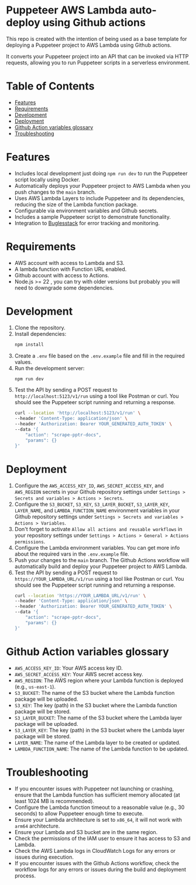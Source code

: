 # Puppeteer AWS Lambda auto-deploy using Github actions

This repo is created with the intention of being used as a base template for deploying a Puppeteer project to AWS Lambda using Github actions.

It converts your Puppeteer project into an API that can be invoked via HTTP requests, allowing you to run Puppeteer scripts in a serverless environment.

# Table of Contents
- [Features](#features)
- [Requirements](#requirements)
- [Development](#development)
- [Deployment](#deployment)
- [Github Action variables glossary](#github-action-variables-glossary)
- [Troubleshooting](#troubleshooting)

# Features
- Includes local development just doing `npm run dev` to run the Puppeteer script locally using Docker.
- Automatically deploys your Puppeteer project to AWS Lambda when you push changes to the `main` branch.
- Uses AWS Lambda Layers to include Puppeteer and its dependencies, reducing the size of the Lambda function package.
- Configurable via environment variables and Github secrets.
- Includes a sample Puppeteer script to demonstrate functionality.
- Integration to [Buglesstack](https://buglesstack.com/) for error tracking and monitoring.

# Requirements
- AWS account with access to Lambda and S3.
- A lambda function with Function URL enabled.
- Github account with access to Actions.
- Node.js >= 22 , you can try with older versions but probably you will need to downgrade some dependencies.

# Development
1. Clone the repository.
2. Install dependencies:
   ```bash
   npm install
   ```
3. Create a `.env` file based on the `.env.example` file and fill in the required values.
4. Run the development server:
   ```bash
   npm run dev
   ```
5. Test the API by sending a POST request to `http://localhost:5123/v1/run` using a tool like Postman or curl. You should see the Puppeteer script running and returning a response.
    ```bash
    curl --location 'http://localhost:5123/v1/run' \
    --header 'Content-Type: application/json' \
    --header 'Authorization: Bearer YOUR_GENERATED_AUTH_TOKEN' \
    --data '{
        "action": "scrape-pptr-docs",
        "params": {}
    }'
    ```

# Deployment
1. Configure the `AWS_ACCESS_KEY_ID`,  `AWS_SECRET_ACCESS_KEY`, and `AWS_REGION` secrets in your Github repository settings under `Settings > Secrets and variables > Actions > Secrets`.
2. Configure the `S3_BUCKET`, `S3_KEY`, `S3_LAYER_BUCKET`, `S3_LAYER_KEY`, `LAYER_NAME`, and `LAMBDA_FUNCTION_NAME` environment variables in your Github repository settings under `Settings > Secrets and variables > Actions > Variables`.
3. Don't forget to activate `Allow all actions and reusable workflows` in your repository settings under `Settings > Actions > General > Actions permissions`.
4. Configure the Lambda environment variables. You can get more info about the required vars in the `.env.example` file.
5. Push your changes to the `main` branch. The Github Actions workflow will automatically build and deploy your Puppeteer project to AWS Lambda.
6. Test the API by sending a POST request to `https://YOUR_LAMBDA_URL/v1/run` using a tool like Postman or curl. You should see the Puppeteer script running and returning a response.
    ```bash
    curl --location 'https://YOUR_LAMBDA_URL/v1/run' \
    --header 'Content-Type: application/json' \
    --header 'Authorization: Bearer YOUR_GENERATED_AUTH_TOKEN' \
    --data '{
        "action": "scrape-pptr-docs",
        "params": {}
    }'
    ```

# Github Action variables glossary
- `AWS_ACCESS_KEY_ID`: Your AWS access key ID.
- `AWS_SECRET_ACCESS_KEY`: Your AWS secret access key.
- `AWS_REGION`: The AWS region where your Lambda function is deployed (e.g., `us-east-1`).
- `S3_BUCKET`: The name of the S3 bucket where the Lambda function package will be uploaded.
- `S3_KEY`: The key (path) in the S3 bucket where the Lambda function package will be stored.
- `S3_LAYER_BUCKET`: The name of the S3 bucket where the Lambda layer package will be uploaded.
- `S3_LAYER_KEY`: The key (path) in the S3 bucket where the Lambda layer package will be stored.
- `LAYER_NAME`: The name of the Lambda layer to be created or updated.
- `LAMBDA_FUNCTION_NAME`: The name of the Lambda function to be updated.

# Troubleshooting
- If you encounter issues with Puppeteer not launching or crashing, ensure that the Lambda function has sufficient memory allocated (at least 1024 MB is recommended).
- Configure the Lambda function timeout to a reasonable value (e.g., 30 seconds) to allow Puppeteer enough time to execute.
- Ensure your Lambda architecture is set to `x86_64`, it will not work with `arm64` architecture.
- Ensure your Lambda and S3 bucket are in the same region.
- Check the permissions of the IAM user to ensure it has access to S3 and Lambda.
- Check the AWS Lambda logs in CloudWatch Logs for any errors or issues during execution.
- If you encounter issues with the Github Actions workflow, check the workflow logs for any errors or issues during the build and deployment process.